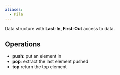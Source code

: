 ```yaml
---
aliases:
  - Pila
---
```

Data structure with **Last-In, First-Out** access to data.

## Operations

- **push**: put an element in
- **pop**: extract the last element pushed
- **top** return the top element